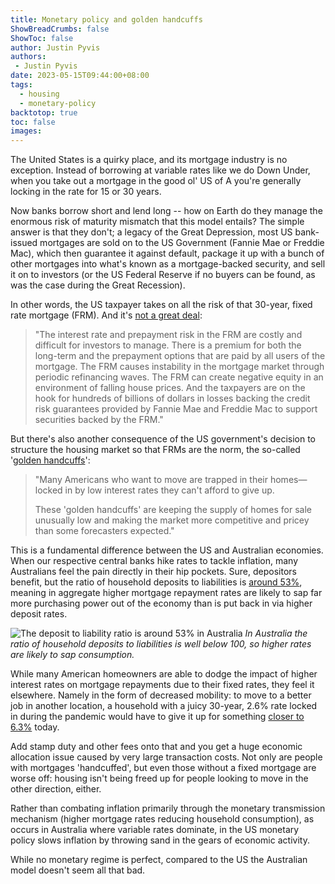 ```yaml
---
title: Monetary policy and golden handcuffs
ShowBreadCrumbs: false
ShowToc: false
author: Justin Pyvis
authors: 
 - Justin Pyvis
date: 2023-05-15T09:44:00+08:00
tags:
  - housing
  - monetary-policy
backtotop: true
toc: false
images:
---
```

The United States is a quirky place, and its mortgage industry is no exception. Instead of borrowing at variable rates like we do Down Under, when you take out a mortgage in the good ol' US of A you're generally locking in the rate for 15 or 30 years. 

Now banks borrow short and lend long -- how on Earth do they manage the enormous risk of maturity mismatch that this model entails? The simple answer is that they don't; a legacy of the Great Depression, most US bank-issued mortgages are sold on to the US Government (Fannie Mae or Freddie Mac), which then guarantee it against default, package it up with a bunch of other mortgages into what's known as a mortgage-backed security, and sell it on to investors (or the US Federal Reserve if no buyers can be found, as was the case during the Great Recession).

In other words, the US taxpayer takes on all the risk of that 30-year, fixed rate mortgage (FRM). And it's [not a great deal](https://www.researchgate.net/profile/Michael-Lea/publication/228182552_Government_Policy_and_the_Fixed-Rate_Mortgage/links/57c465d008aeb04914357bbc/Government-Policy-and-the-Fixed-Rate-Mortgage.pdf):

> "The interest rate and prepayment risk in the FRM are costly and difficult for investors to manage. There is a premium for both the long-term and the prepayment options that are paid by all users of the mortgage. The FRM causes instability in the mortgage market through periodic refinancing waves. The FRM can create negative equity in an environment of falling house prices. And the taxpayers are on the hook for hundreds of billions of dollars in losses backing the credit risk guarantees provided by Fannie Mae and Freddie Mac to support securities backed by the FRM."

But there's also another consequence of the US government's decision to structure the housing market so that FRMs are the norm, the so-called '[golden handcuffs](https://www.wsj.com/articles/low-mortgage-rates-home-sales-low-supply-899aab29)':

> "Many Americans who want to move are trapped in their homes—locked in by low interest rates they can't afford to give up. 
> 
> These 'golden handcuffs' are keeping the supply of homes for sale unusually low and making the market more competitive and pricey than some forecasters expected."

This is a fundamental difference between the US and Australian economies. When our respective central banks hike rates to tackle inflation, many Australians feel the pain directly in their hip pockets. Sure, depositors benefit, but the ratio of household deposits to liabilities is [around 53%](https://www.rba.gov.au/statistics/tables/), meaning in aggregate higher mortgage repayment rates are likely to sap far more purchasing power out of the economy than is put back in via higher deposit rates.

![The deposit to liability ratio is around 53% in Australia](/images/hh-depos-liabs-may-23.jpg) *In Australia the ratio of household deposits to liabilities is well below 100, so higher rates are likely to sap consumption.*

While many American homeowners are able to dodge the impact of higher interest rates on mortgage repayments due to their fixed rates, they feel it elsewhere. Namely in the form of decreased mobility: to move to a better job in another location, a household with a juicy 30-year, 2.6% rate locked in during the pandemic would have to give it up for something [closer to 6.3%](https://fred.stlouisfed.org/series/MORTGAGE30US) today. 

Add stamp duty and other fees onto that and you get a huge economic allocation issue caused by very large transaction costs. Not only are people with mortgages 'handcuffed', but even those without a fixed mortgage are worse off: housing isn't being freed up for people looking to move in the other direction, either.

Rather than combating inflation primarily through the monetary transmission mechanism (higher mortgage rates reducing household consumption), as occurs in Australia where variable rates dominate, in the US monetary policy slows inflation by throwing sand in the gears of economic activity. 

While no monetary regime is perfect, compared to the US the Australian model doesn't seem all that bad.